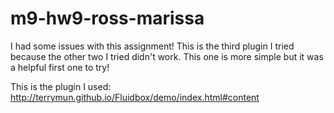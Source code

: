 # m9-hw9-ross-marissa

I had some issues with this assignment! This is the third plugin I tried because the other two I tried didn't work. This one is more simple but it was a helpful first one to try!

This is the plugin I used:
http://terrymun.github.io/Fluidbox/demo/index.html#content